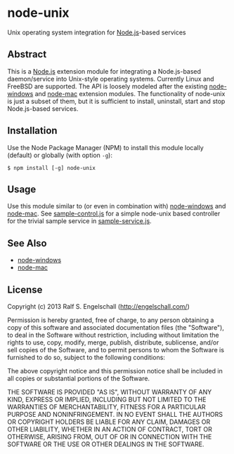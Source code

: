 
node-unix
=========

Unix operating system integration for [Node.js](http://nodejs.org/)-based services

Abstract
--------

This is a [Node.js](http://nodejs.org/) extension module for
integrating a Node.js-based daemon/service into Unix-style operating systems. Currently Linux and FreeBSD are supported.
The API is loosely modeled after the existing
[node-windows](https://github.com/coreybutler/node-windows)
and [node-mac](https://github.com/coreybutler/node-mac) extension modules. The functionality
of node-unix is just a subset of them, but it is sufficient to install, uninstall, start and stop
Node.js-based services.

Installation
------------

Use the Node Package Manager (NPM) to install this module
locally (default) or globally (with option `-g`):

    $ npm install [-g] node-unix

Usage
-----

Use this module similar to (or even in combination with)
[node-windows](https://github.com/coreybutler/node-windows) and
[node-mac](https://github.com/coreybutler/node-mac).
See [sample-control.js](sample-control.js) for a simple node-unix
based controller for the trivial sample service in [sample-service.js](sample-service.js).

See Also
--------

- [node-windows](https://github.com/coreybutler/node-windows)
- [node-mac](https://github.com/coreybutler/node-mac)

License
-------

Copyright (c) 2013 Ralf S. Engelschall (http://engelschall.com/)

Permission is hereby granted, free of charge, to any person obtaining
a copy of this software and associated documentation files (the
"Software"), to deal in the Software without restriction, including
without limitation the rights to use, copy, modify, merge, publish,
distribute, sublicense, and/or sell copies of the Software, and to
permit persons to whom the Software is furnished to do so, subject to
the following conditions:

The above copyright notice and this permission notice shall be included
in all copies or substantial portions of the Software.

THE SOFTWARE IS PROVIDED "AS IS", WITHOUT WARRANTY OF ANY KIND,
EXPRESS OR IMPLIED, INCLUDING BUT NOT LIMITED TO THE WARRANTIES OF
MERCHANTABILITY, FITNESS FOR A PARTICULAR PURPOSE AND NONINFRINGEMENT.
IN NO EVENT SHALL THE AUTHORS OR COPYRIGHT HOLDERS BE LIABLE FOR ANY
CLAIM, DAMAGES OR OTHER LIABILITY, WHETHER IN AN ACTION OF CONTRACT,
TORT OR OTHERWISE, ARISING FROM, OUT OF OR IN CONNECTION WITH THE
SOFTWARE OR THE USE OR OTHER DEALINGS IN THE SOFTWARE.

